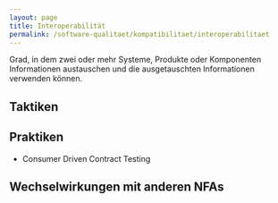```yaml
---
layout: page
title: Interoperabilität
permalink: /software-qualitaet/kompatibilitaet/interoperabilitaet
---
```


Grad, in dem zwei oder mehr Systeme, Produkte oder Komponenten Informationen austauschen und die ausgetauschten Informationen verwenden können.

## Taktiken


## Praktiken

* Consumer Driven Contract Testing

## Wechselwirkungen mit anderen NFAs


